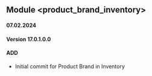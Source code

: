 ## Module <product_brand_inventory>

#### 07.02.2024
#### Version 17.0.1.0.0
#### ADD
- Initial commit for Product Brand in Inventory
